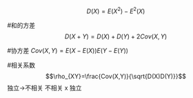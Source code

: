 $$D(X)=E(X^2)-E^2(X)$$

#和的方差
$$D(X+Y)=D(X)+D(Y)+2Cov(X,Y)$$

#协方差
$Cov(X,Y)=E(X-E(X))E(Y-E(Y))$

#相关系数
$$\rho_{XY}=\frac{Cov(X,Y)}{\sqrt{D(X)D(Y)}}$$
独立->不相关
不相关  x  独立
